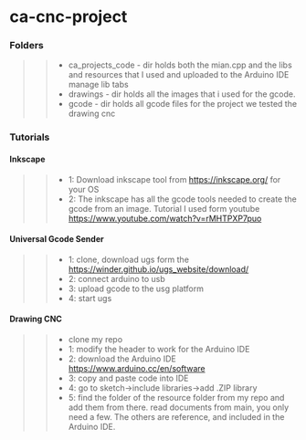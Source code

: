 # ca-cnc-project

### Folders
>> - ca_projects_code - dir holds both the mian.cpp and the libs and resources that I used and uploaded to the Arduino IDE manage lib tabs
>> - drawings - dir holds all the images that i used for the gcode. 
>> - gcode - dir holds all gcode files for the project we tested the drawing cnc


### Tutorials 

#### Inkscape
>> - 1: Download inkscape tool from https://inkscape.org/ for your OS
>> - 2: The inkscape has all the gcode tools needed to create the gcode from an image. Tutorial I used form youtube https://www.youtube.com/watch?v=rMHTPXP7puo

#### Universal Gcode Sender
>> - 1: clone, download ugs form the https://winder.github.io/ugs_website/download/
>> - 2: connect arduino to usb
>> - 3: upload gcode to the usg platform
>> - 4: start ugs

#### Drawing CNC 
>> - clone my repo
>> - 1: modify the header to work for the Arduino IDE
>> - 2: download the Arduino IDE https://www.arduino.cc/en/software
>> - 3: copy and paste code into IDE
>> - 4: go to sketch->include libraries->add .ZIP library
>> - 5: find the folder of the resource folder from my repo and add them from there. read documents from main, you only need a few. The others are reference, and included in the Arduino IDE.
